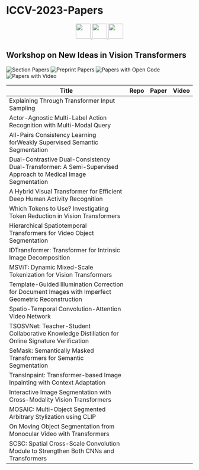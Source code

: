 # ICCV-2023-Papers

<div align="center">
    <a href="https://github.com/DmitryRyumin/ICCV-2023-Papers/blob/main/sections/w-on-cv-in-plant-phenotyping-and-agriculture.md">
        <img src="https://cdn.jsdelivr.net/gh/DmitryRyumin/NewEraAI-Papers@main/images/left.svg" width="40" alt="" />
    </a>
    <a href="https://github.com/DmitryRyumin/ICCV-2023-Papers/">
        <img src="https://cdn.jsdelivr.net/gh/DmitryRyumin/NewEraAI-Papers@main/images/home.svg" width="40" alt="" />
    </a>
    <a href="https://github.com/DmitryRyumin/ICCV-2023-Papers/blob/main/sections/w-representation-learning-with-very-limited-images.md">
        <img src="https://cdn.jsdelivr.net/gh/DmitryRyumin/NewEraAI-Papers@main/images/right.svg" width="40" alt="" />
    </a>
</div>

## Workshop on New Ideas in Vision Transformers

![Section Papers](https://img.shields.io/badge/Section%20Papers-soon-42BA16) ![Preprint Papers](https://img.shields.io/badge/Preprint%20Papers-soon-b31b1b) ![Papers with Open Code](https://img.shields.io/badge/Papers%20with%20Open%20Code-soon-1D7FBF) ![Papers with Video](https://img.shields.io/badge/Papers%20with%20Video-soon-FF0000)

| **Title** | **Repo** | **Paper** | **Video** |
|-----------|:--------:|:---------:|:---------:|
| Explaining Through Transformer Input Sampling |  |  |  |
| Actor-Agnostic Multi-Label Action Recognition with Multi-Modal Query |  |  |  |
| All-Pairs Consistency Learning forWeakly Supervised Semantic Segmentation |  |  |  |
| Dual-Contrastive Dual-Consistency Dual-Transformer: A Semi-Supervised Approach to Medical Image Segmentation |  |  |  |
| A Hybrid Visual Transformer for Efficient Deep Human Activity Recognition |  |  |  |
| Which Tokens to Use? Investigating Token Reduction in Vision Transformers |  |  |  |
| Hierarchical Spatiotemporal Transformers for Video Object Segmentation |  |  |  |
| IDTransformer: Transformer for Intrinsic Image Decomposition |  |  |  |
| MSViT: Dynamic Mixed-Scale Tokenization for Vision Transformers |  |  |  |
| Template-Guided Illumination Correction for Document Images with Imperfect Geometric Reconstruction |  |  |  |
| Spatio-Temporal Convolution-Attention Video Network |  |  |  |
| TSOSVNet: Teacher-Student Collaborative Knowledge Distillation for Online Signature Verification |  |  |  |
| SeMask: Semantically Masked Transformers for Semantic Segmentation |  |  |  |
| TransInpaint: Transformer-based Image Inpainting with Context Adaptation |  |  |  |
| Interactive Image Segmentation with Cross-Modality Vision Transformers |  |  |  |
| MOSAIC: Multi-Object Segmented Arbitrary Stylization using CLIP |  |  |  |
| On Moving Object Segmentation from Monocular Video with Transformers |  |  |  |
| SCSC: Spatial Cross-Scale Convolution Module to Strengthen Both CNNs and Transformers |  |  |  |
